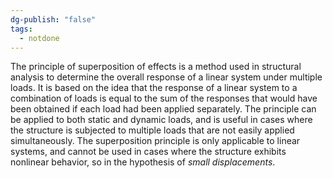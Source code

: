 ```yaml
---
dg-publish: "false"
tags:
  - notdone
---
```

The principle of superposition of effects  is a method used in structural analysis to determine the overall response of a linear system under multiple loads. It is based on the idea that the response of a linear system to a combination of loads is equal to the sum of the responses that would have been obtained if each load had been applied separately. The principle can be applied to both static and dynamic loads, and is useful in cases where the structure is subjected to multiple loads that are not easily applied simultaneously. The superposition principle is only applicable to linear systems, and cannot be used in cases where the structure exhibits nonlinear behavior, so in the hypothesis of *small displacements*.

